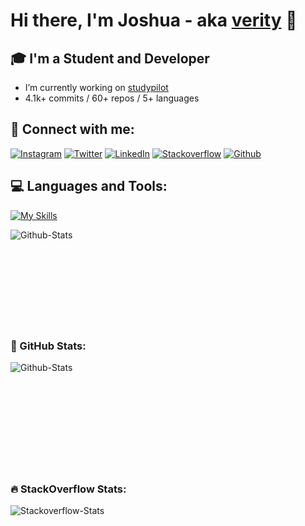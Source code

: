 # Hi there, I'm Joshua - aka [verity][website] 👋

## 🎓 I'm a Student and Developer

- I’m currently working on [studypilot][studypilot]
- 4.1k+ commits / 60+ repos / 5+ languages

## 📎 Connect with me:
[![Instagram](https://skillicons.dev/icons?i=instagram&theme=dark)](https://www.instagram.com/verity.dev/)
[![Twitter](https://skillicons.dev/icons?i=twitter&theme=dark)](https://twitter.com/verity_yt_/)
[![LinkedIn](https://skillicons.dev/icons?i=linkedin&theme=dark)](https://www.linkedin.com/in/joshua-schmidt-36831026b/)
[![Stackoverflow](https://skillicons.dev/icons?i=stackoverflow&theme=dark)](https://stackoverflow.com/users/13189807/verity?tab=profile)
[![Github](https://skillicons.dev/icons?i=github&theme=dark)](https://github.com/verityyt)
<br />

## 💻 Languages and Tools:
[![My Skills](https://skillicons.dev/icons?i=html,css,js,ts,git,electron,react,nodejs,npm,,idea,androidstudio,github,githubactions,,kotlin,java,gradle&perline=5&theme=dark)](https://skillicons.dev)

<img align="left" alt="Github-Stats" src="https://github-readme-stats.vercel.app/api/top-langs/?username=verityyt&layout=compact" />

<br />
<br />
<br />
<br />
<br />
<br />
<br />
<br />
<br />

### 💎 GitHub Stats:

<img align="left" alt="Github-Stats" src="https://github-readme-stats.vercel.app/api?username=verityyt&count_private=true&show_icons=true" />

<br />
<br />
<br />
<br />
<br />
<br />
<br />
<br />
<br />
<br />

### 🔥 StackOverflow Stats:

<img align="left" alt="Stackoverflow-Stats" src="https://github-readme-stackoverflow.vercel.app/?userID=13189807" />

[website]: https://verity-network.de/
[studypilot]: https://www.studypilot.app/